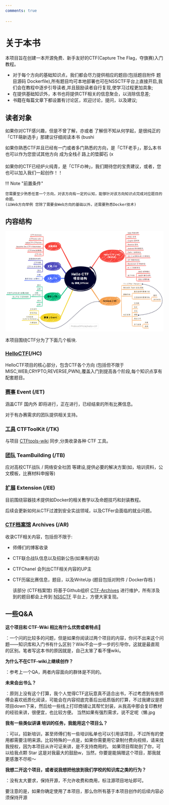 ```yaml
---
comments: true

---
```


# 关于本书

本项目旨在创建一本开源免费、新手友好的CTF(Capture The Flag，夺旗赛)入门教程。

- 对于每个方向的基础知识点，我们都会尽力提供相应的题目(包括题目附件 题目源码 Dockerfile),所有题目均可本地部署也可在NSSCTF平台上直接开启,我们会在教程中逐步引导读者,并且鼓励读者自行复现,使学习过程更加具象;  
- 在提供基础知识外，本书也将提供CTF相关的信息聚合，以消除信息差;  
- 书籍在每篇文章下都设置有讨论区，欢迎讨论，提问，以及建议;  


## 读者对象

如果你对CTF感兴趣，但是不曾了解，亦或者 了解但不知从何学起，是很纯正的「CTF萌新选手」那建议仔细阅读本书 (bushi  

如果你熟悉CTF并且已经有一门或者多门熟悉的方向，是「CTF老手」，那么本书也可以作为您尝试其他方向 成为全栈✌ 路上的垫脚石 (x   

如果你的CTF已经炉火纯青，是「CTFの神」，我们期待您的宝贵建议，或者，您也可以加入我们一起创作！！　　

!!! Note "前置条件"

    您需要至少熟悉任意一个方向，对该方向有一定的认知，能够针对该方向知识点完成对应题目的命题。
    (以Web方向举例 您除了需要会Web方向的基础以外，还需要熟悉Docker技术)

## 内容结构

![image-20231105050702232](../assets/structureDiagram.png)

本项目围绕CTF分为了下面几个板块.  

### **[HelloCTF](https://hello-ctf.com/)(/HC)** 

HelloCTF项目的核心部分，包含CTF各个方向 (包括但不限于MISC,WEB,CRYPTO,REVERSE,PWN),覆盖入门到提高各个阶段,每个知识点享有配套题目。 

### **[赛事](https://hello-ctf.com/ET/) Event (/ET)**

涵盖CTF 国内外 即将进行，正在进行，已经结束的所有比赛信息。

对于有办赛需求的团队提供相关支持。

### **[工具](https://hello-ctf.com/TK/) CTFToolKit (/TK)** 

与项目 [CTFtools-wiki](https://github.com/ProbiusOfficial/CTFtools-wiki) 同步,分类收录各种 CTF 工具。  

### **[团队](https://hello-ctf.com/TB/) TeamBuilding (/TB)** 
应对高校CTF战队 / 网络安全社团 等建设,提供必要的解决方案(如，培训资料，公文模板，比赛材料申报等)

### **[扩展](https://hello-ctf.com/EE) Extension (/EE)** 
目前围绕容器技术提供如Docker的相关教学以及命题技巧和封装教程。  

后续会更新如何从CTF过渡到安全实战领域，以及CTFer会面临的就业问题。

### **[CTF档案馆](https://hello-ctf.com/AR) Archives (/AR)** 

收录CTF相关内容，包括但不限于: 

- 师傅们的博客收录

- CTF联合战队信息以及招新公告(如果有的话)

- CTFChanel 会列出CTF相关内容的UP主

- CTF历届比赛信息，题目，以及WriteUp (题目包括对附件 / Docker存档 )
  
  该部分 (CTF档案馆) 将基于Github组织 [CTF-Archives](https://github.com/CTF-Archives) 进行维护，所有涉及到的题目都会上传到 [NSSCTF](https://www.nssctf.cn/) 平台上，方便大家复现。

## 一些Q&A
**这个项目和 CTF-Wiki 相比有什么优势或者特点👀**  

：一个问的比较多的问题，但是如果你阅读过两个项目的内容，你问不出来这个问题——知识库和入门书有什么区别？Wiki不会一步一步的引导你，这就是最直观的区别。笔者写这本书的原因就是，自己太笨了看不懂wiki。

**为什么不在CTF-wiki上继续创作？**  

：参考上一个QA，两者内容面向的群体是不同的。

**未来会出书么？**  

：原则上没有这个打算，我个人觉得CTF这玩意真不适合出书，不过考虑到有些师傅会喜欢纸质化阅读，可能会在内容彻底完善后出纸质版的打算，不过我建议是把项目down下来，然后给一些线上打印商铺让其帮忙封装，从我高中那会复印教材的经验来讲，很便宜，也比较方便。
当然如果有强烈需求，说不定呢（懒.jpg

**我有一些类似讲课 培训的任务，我能用这个项目么？**  

：可以，招新培训，甚至师傅们有一些培训私单也可以引用该项目，不过所有的使用都需要注明来源。比较特殊的一点是，如果你需要用它录制付费向视频，请来找我授权，因为本项目从许可证来讲，是不支持商用的。
如果项目帮助到了你，可以给我点颗 Star 这是对我最大的鼓励w，当然，你要是能捐赠这个项目，那我就更感激不尽啦～

**我想二开这个项目，或者说我想把他放到我们学校的知识库之类的行为？**  

：没有太大要求，保持开源，不允许收费和商用，标注源项目地址即可。

要注意的是，如果你确定使用了本项目，那么你所有基于本项目创作的后续内容必须保持开源

